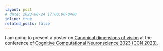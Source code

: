```yaml
---
layout: post
# date: 2023-08-24 17:00:00-0400
inline: true
related_posts: false
---
```


I am going to present a poster on <a href='https://2023.ccneuro.org/view_paper.php?PaperNum=1588'>Canonical dimensions of vision</a> at the conference of <a href='https://2023.ccneuro.org'>Cognitive Computational Neuronscience 2023 (CCN 2023)</a>.
